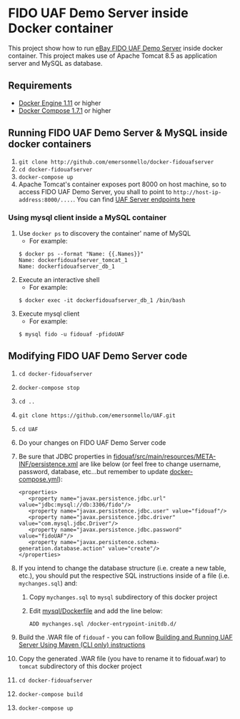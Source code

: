 # FIDO UAF Demo Server inside Docker container

This project show how to run [eBay FIDO UAF Demo Server](https://github.com/emersonmello/UAF.git) inside docker container. This project makes use of Apache Tomcat 8.5 as application server and MySQL as database.

## Requirements

* [Docker Engine 1.11](https://docs.docker.com/linux/) or higher
* [Docker Compose 1.7.1](https://docs.docker.com/compose/install/) or higher

## Running FIDO UAF Demo Server & MySQL inside docker containers

1. `git clone http://github.com/emersonmello/docker-fidouafserver`
1. `cd docker-fidouafserver`
1. `docker-compose up`
1. Apache Tomcat's container exposes port 8000 on host machine, so to access FIDO UAF Demo Server, you shall to point to `http://host-ip-address:8000/....`. You can find [UAF Server endpoints here](https://github.com/emersonmello/UAF/tree/master/fidouaf)

### Using mysql client inside a MySQL container

1. Use `docker ps` to discovery the container' name of MySQL
   - For example:
   ```
   $ docker ps --format "Name: {{.Names}}"
   Name: dockerfidouafserver_tomcat_1
   Name: dockerfidouafserver_db_1
   ```
1. Execute an interactive shell
    - For example:
    ```
    $ docker exec -it dockerfidouafserver_db_1 /bin/bash
    ```
1. Execute mysql client
    - For example:
    ```
    $ mysql fido -u fidouaf -pfidoUAF
    ```

## Modifying FIDO UAF Demo Server code

1. `cd docker-fidouafserver`
1. `docker-compose stop`
1. `cd ..`
1. `git clone https://github.com/emersonmello/UAF.git`
1. `cd UAF`
1. Do your changes on FIDO UAF Demo Server code
1. Be sure that JDBC properties in [fidouaf/src/main/resources/META-INF/persistence.xml](https://github.com/emersonmello/UAF/blob/master/fidouaf/src/main/resources/META-INF/persistence.xml) are like below (or feel free to change username, password, database, etc...but remember to update [docker-compose.yml](docker-compose.yml)):

    ```
    <properties>
	   <property name="javax.persistence.jdbc.url" value="jdbc:mysql://db:3306/fido"/>
	   <property name="javax.persistence.jdbc.user" value="fidouaf"/>
	   <property name="javax.persistence.jdbc.driver" value="com.mysql.jdbc.Driver"/>
	   <property name="javax.persistence.jdbc.password" value="fidoUAF"/>
	   <property name="javax.persistence.schema-generation.database.action" value="create"/>
    </properties>
    ```
8. If you intend to change the database structure (i.e. create a new table, etc.), you should put the respective SQL instructions inside of a file (i.e. `mychanges.sql`) and:
    1. Copy `mychanges.sql` to `mysql` subdirectory of this docker project
    1. Edit [mysql/Dockerfile](./mysql/Dockerfile) and add the line below:
    
        `ADD mychanges.sql /docker-entrypoint-initdb.d/`

9. Build the .WAR file of `fidouaf` - you can follow [Building and Running UAF Server Using Maven (CLI only) instructions](https://github.com/eBay/UAF/wiki)
10. Copy the generated .WAR file (you have to rename it to fidouaf.war) to `tomcat` subdirectory of this docker project
11. `cd docker-fidouafserver`
12. `docker-compose build`
13. `docker-compose up`